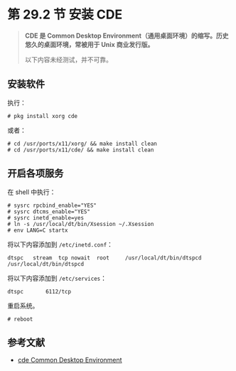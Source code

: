 # 第 29.2 节 安装 CDE

> **CDE 是 Common Desktop Environment（通用桌面环境）的缩写。历史悠久的桌面环境，常被用于 Unix 商业发行版。**
>
>以下内容未经测试，并不可靠。

## 安装软件

执行：

```shell-session
# pkg install xorg cde
```

或者：

```
# cd /usr/ports/x11/xorg/ && make install clean
# cd /usr/ports/x11/cde/ && make install clean
```

## 开启各项服务

在 shell 中执行：

```shell-session
# sysrc rpcbind_enable="YES"
# sysrc dtcms_enable="YES"
# sysrc inetd_enable=yes
# ln -s /usr/local/dt/bin/Xsession ~/.Xsession
# env LANG=C startx
```
	
将以下内容添加到 `/etc/inetd.conf`：

```shell-session
dtspc	stream	tcp	nowait	root	 /usr/local/dt/bin/dtspcd	/usr/local/dt/bin/dtspcd
```

将以下内容添加到 `/etc/services`：

```
dtspc		6112/tcp
```


重启系统。

```
# reboot
```

## 参考文献

- [cde Common Desktop Environment](https://www.freshports.org/x11/cde)